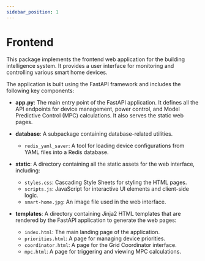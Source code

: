 ```yaml
---
sidebar_position: 1
---
```


# Frontend

This package implements the frontend web application for the building intelligence system. It provides a user interface for monitoring and controlling various smart home devices.

The application is built using the FastAPI framework and includes the following key components:

- **app.py**: The main entry point of the FastAPI application. It defines all the API endpoints for device management, power control, and Model Predictive Control (MPC) calculations. It also serves the static web pages.

- **database**: A subpackage containing database-related utilities.
  - `redis_yaml_saver`: A tool for loading device configurations from YAML files into a Redis database.

- **static**: A directory containing all the static assets for the web interface, including:
  - `styles.css`: Cascading Style Sheets for styling the HTML pages.
  - `scripts.js`: JavaScript for interactive UI elements and client-side logic.
  - `smart-home.jpg`: An image file used in the web interface.

- **templates**: A directory containing Jinja2 HTML templates that are rendered by the FastAPI application to generate the web pages:
  - `index.html`: The main landing page of the application.
  - `priorities.html`: A page for managing device priorities.
  - `coordinator.html`: A page for the Grid Coordinator interface.
  - `mpc.html`: A page for triggering and viewing MPC calculations.